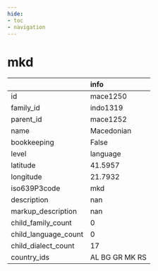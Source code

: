 ```yaml
---
hide:
- toc
- navigation
---
```

# mkd
|                      | info           |
|:---------------------|:---------------|
| id                   | mace1250       |
| family_id            | indo1319       |
| parent_id            | mace1252       |
| name                 | Macedonian     |
| bookkeeping          | False          |
| level                | language       |
| latitude             | 41.5957        |
| longitude            | 21.7932        |
| iso639P3code         | mkd            |
| description          | nan            |
| markup_description   | nan            |
| child_family_count   | 0              |
| child_language_count | 0              |
| child_dialect_count  | 17             |
| country_ids          | AL BG GR MK RS |